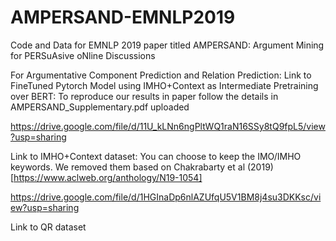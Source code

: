 # AMPERSAND-EMNLP2019
Code and Data for EMNLP 2019 paper titled  AMPERSAND: Argument Mining for PERSuAsive oNline Discussions

For Argumentative Component Prediction and Relation Prediction:
Link to FineTuned Pytorch Model using IMHO+Context as Intermediate Pretraining over BERT:
To reproduce our results in paper follow the details in AMPERSAND_Supplementary.pdf uploaded

https://drive.google.com/file/d/11U_kLNn6ngPltWQ1raN16SSy8tQ9fpL5/view?usp=sharing


Link to IMHO+Context dataset: 
You can choose to keep the IMO/IMHO keywords. We removed them based on Chakrabarty et al (2019) [https://www.aclweb.org/anthology/N19-1054]

https://drive.google.com/file/d/1HGInaDp6nlAZUfqU5V1BM8j4su3DKKsc/view?usp=sharing

Link to QR dataset








